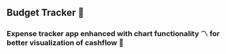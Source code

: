 ## Budget Tracker 🚀
### Expense tracker app enhanced with chart functionality 〽 for better visualization of cashflow 💯
